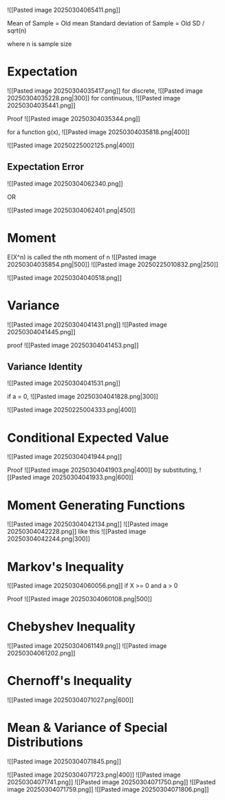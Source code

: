 
![[Pasted image 20250304065411.png]]

Mean of Sample = Old mean
Standard deviation of Sample = Old SD / sqrt(n)

where n is sample size
# Expectation

![[Pasted image 20250304035417.png]]
for discrete,
![[Pasted image 20250304035228.png|300]]
for continuous,
![[Pasted image 20250304035441.png]]

Proof
![[Pasted image 20250304035344.png]]

for a function g(x),
![[Pasted image 20250304035818.png|400]]

![[Pasted image 20250225002125.png|400]]
## Expectation Error

![[Pasted image 20250304062340.png]]

OR 

![[Pasted image 20250304062401.png|450]]

# Moment

E(X^n) is called the nth moment of n
![[Pasted image 20250304035854.png|500]]
![[Pasted image 20250225010832.png|250]]

![[Pasted image 20250304040518.png]]

# Variance

![[Pasted image 20250304041431.png]]
![[Pasted image 20250304041445.png]]

proof
![[Pasted image 20250304041453.png]]

## Variance Identity
![[Pasted image 20250304041531.png]]

if a = 0, ![[Pasted image 20250304041828.png|300]]

![[Pasted image 20250225004333.png|400]]
# Conditional Expected Value

![[Pasted image 20250304041944.png]]

Proof
![[Pasted image 20250304041903.png|400]]
by substituting,
![[Pasted image 20250304041933.png|600]]

# Moment Generating Functions

![[Pasted image 20250304042134.png]]
![[Pasted image 20250304042228.png]]
like this
![[Pasted image 20250304042244.png|300]]

# Markov's Inequality

![[Pasted image 20250304060056.png]]
if X >= 0 and a > 0

Proof
![[Pasted image 20250304060108.png|500]]

# Chebyshev Inequality

![[Pasted image 20250304061149.png]]
![[Pasted image 20250304061202.png]]

# Chernoff's Inequality

![[Pasted image 20250304071027.png|600]]

# Mean & Variance of Special Distributions

![[Pasted image 20250304071845.png]]

![[Pasted image 20250304071723.png|400]]
![[Pasted image 20250304071741.png]]
![[Pasted image 20250304071750.png]]
![[Pasted image 20250304071759.png]]
![[Pasted image 20250304071806.png]]